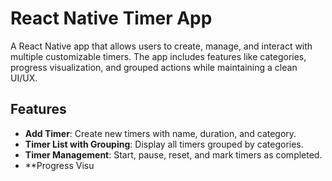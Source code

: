 # React Native Timer App

A React Native app that allows users to create, manage, and interact with multiple customizable timers. The app includes features like categories, progress visualization, and grouped actions while maintaining a clean UI/UX.

## Features

- **Add Timer**: Create new timers with name, duration, and category.
- **Timer List with Grouping**: Display all timers grouped by categories.
- **Timer Management**: Start, pause, reset, and mark timers as completed.
- **Progress Visu
